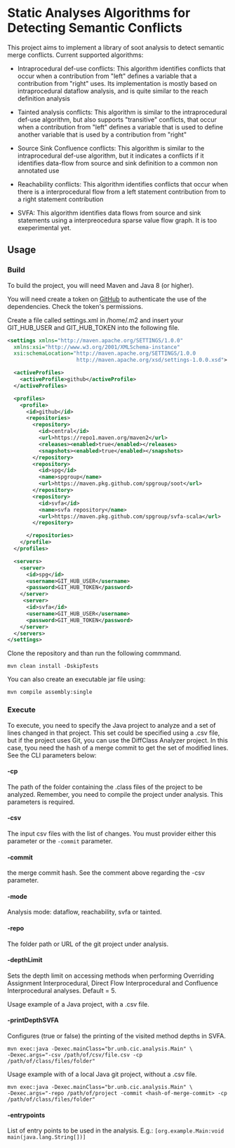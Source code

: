 # Static Analyses Algorithms for Detecting Semantic Conflicts

This project aims to implement a library of soot analysis to detect semantic merge conflicts.
Current supported algorithms:

   * Intraprocedural def-use conflicts: This algorithm identifies conflicts
       that occur when a contribution from "left" defines a variable
           that a contribution from "right" uses. Its implementation is mostly based on
	       intraprocedural dataflow analysis, and is quite similar to the
	           reach definition analysis
		   
   * Tainted analysis conflicts: This algorithm is similar to the intraprocedural def-use algorithm, but also supports "transitive" conflicts, that occur when a contribution from "left" defines a variable that is used to define another variable that is used by a contribution from "right" 

   * Source Sink Confluence conflicts: This algorithm is similar to the intraprocedural def-use algorithm, but it indicates a conflicts if it identifies data-flow from 
    source and sink definition to a common non annotated use

   * Reachability conflicts: This algorithm identifies conflicts that occur
      when there is a interprocedural flow from a left statement contribution from
         to a right statement contribution

   * SVFA: This algorithm identifies data flows from source and sink statements
      using a interpreocedura sparse value flow graph. It is too exeperimental yet.

## Usage

### Build

To build the project, you will need Maven and Java 8 (or higher).

You will need create a token on [GitHub](https://docs.github.com/pt/github/authenticating-to-github/creating-a-personal-access-token) to authenticate the use of the dependencies. Check the token's permissions.

Create a file called settings.xml in /home/.m2 and insert your GIT_HUB_USER and GIT_HUB_TOKEN into the following file.

```xml
<settings xmlns="http://maven.apache.org/SETTINGS/1.0.0"
  xmlns:xsi="http://www.w3.org/2001/XMLSchema-instance"
  xsi:schemaLocation="http://maven.apache.org/SETTINGS/1.0.0
                      http://maven.apache.org/xsd/settings-1.0.0.xsd">

  <activeProfiles>
    <activeProfile>github</activeProfile>
  </activeProfiles>

  <profiles>
    <profile>
      <id>github</id>
      <repositories>
        <repository>
          <id>central</id>
          <url>https://repo1.maven.org/maven2</url>
          <releases><enabled>true</enabled></releases>
          <snapshots><enabled>true</enabled></snapshots>
        </repository>
        <repository>
          <id>spg</id>
          <name>spgroup</name>
          <url>https://maven.pkg.github.com/spgroup/soot</url>
        </repository>
        <repository>
          <id>svfa</id>
          <name>svfa repository</name>
          <url>https://maven.pkg.github.com/spgroup/svfa-scala</url>
        </repository>

      </repositories>
    </profile>
  </profiles>

  <servers>
    <server>
      <id>spg</id>
      <username>GIT_HUB_USER</username>
      <password>GIT_HUB_TOKEN</password>
    </server>
     <server>
      <id>svfa</id>
      <username>GIT_HUB_USER</username>
      <password>GIT_HUB_TOKEN</password>
    </server>
  </servers>
</settings>
```

Clone the repository and than run the following commmand. 

```SHELL
mvn clean install -DskipTests
```

You can also create an executable jar file using:

```SHELL
mvn compile assembly:single
```
### Execute

To execute, you need to specify the Java project to analyze and a set of lines changed in that project.
This set could be specified using a .csv file, but if the project uses Git, you can use the DiffClass Analyzer project.
In this case, tyou need the hash of a merge commit to get the set of modified lines. See the CLI parameters below:


#### -cp
The path of the folder containing the .class files of the project to be analyzed.
Remember, you need to compile the project under analysis. This parameters is required.

#### -csv
The input csv files with the list of changes. You must provider either this parameter or the ```-commit``` parameter.

#### -commit

the merge commit hash. See the comment above regarding the -csv parameter.

#### -mode

Analysis mode: dataflow, reachability, svfa or tainted.

#### -repo

The folder path or URL of the git project under analysis.

#### -depthLimit

Sets the depth limit on accessing methods when performing Overriding Assignment Interprocedural, Direct Flow Interprocedural and Confluence Interprocedural analyses. Default = 5.

Usage example of a Java project, with a .csv file.

#### -printDepthSVFA

Configures (true or false) the printing of the visited method depths in SVFA.

```SHELL
mvn exec:java -Dexec.mainClass="br.unb.cic.analysis.Main" \
-Dexec.args="-csv /path/of/csv/file.csv -cp /path/of/class/files/folder"
```

Usage example with of a local Java git project, without a .csv file.

```SHELL
mvn exec:java -Dexec.mainClass="br.unb.cic.analysis.Main" \
-Dexec.args="-repo /path/of/project -commit <hash-of-merge-commit> -cp /path/of/class/files/folder"
```

#### -entrypoints

List of entry points to be used in the analysis.
E.g.: `[org.example.Main:void main(java.lang.String[])]`